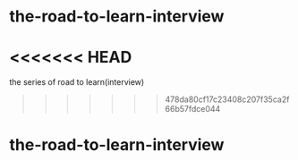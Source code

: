 # the-road-to-learn-interview
<<<<<<< HEAD
=======
the series of road to learn(interview)
>>>>>>> 478da80cf17c23408c207f35ca2f66b57fdce044
# the-road-to-learn-interview
